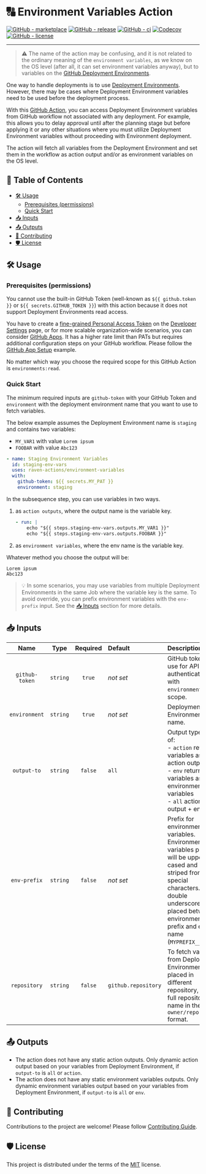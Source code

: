# 🔠 Environment Variables Action

[![GitHub - marketplace](https://img.shields.io/badge/marketplace-environment--variables-blue?logo=github&style=flat-square)](https://github.com/marketplace/actions/environment-variables)
[![GitHub - release](https://img.shields.io/github/v/release/raven-actions/environment-variables?style=flat-square)](https://github.com/raven-actions/environment-variables/releases/latest)
[![GitHub - ci](https://img.shields.io/github/actions/workflow/status/raven-actions/environment-variables/ci.yml?logo=github&label=CI&style=flat-square&branch=main&event=push)](https://github.com/raven-actions/environment-variables/actions/workflows/ci.yml?query=branch%3Amain+event%3Apush)
[![Codecov](https://img.shields.io/codecov/c/github/raven-actions/environment-variables/main?logo=codecov&style=flat-square&token=VxxCGXH3R5)](https://codecov.io/github/raven-actions/environment-variables)
[![GitHub - license](https://img.shields.io/github/license/raven-actions/environment-variables?style=flat-square)](https://github.com/raven-actions/environment-variables/blob/main/LICENSE)

---

> ⚠️ The name of the action may be confusing, and it is not related to the ordinary meaning of the `environment variables`, as we know on the OS level (after all, it can set environment variables anyway), but to variables on the [GitHub Deployment Environments](https://docs.github.com/en/actions/deployment/targeting-different-environments/using-environments-for-deployment#environment-variables).

One way to handle deployments is to use [Deployment Environments](https://docs.github.com/en/actions/deployment/targeting-different-environments/using-environments-for-deployment#about-environments). However, there may be cases where Deployment Environment variables need to be used before the deployment process.

With this [GitHub Action](https://github.com/features/actions), you can access Deployment Environment variables from GitHub workflow not associated with any deployment. For example, this allows you to delay approval until after the planning stage but before applying it or any other situations where you must utilize Deployment Environment variables without proceeding with Environment deployment.

The action will fetch all variables from the Deployment Environment and set them in the workflow as action output and/or as environment variables on the OS level.

## 📑 Table of Contents <!-- omit in toc -->

- [🛠️ Usage](#️-usage)
  - [Prerequisites (permissions)](#prerequisites-permissions)
  - [Quick Start](#quick-start)
- [📥 Inputs](#-inputs)
- [📤 Outputs](#-outputs)
- [👥 Contributing](#-contributing)
- [🛡️ License](#️-license)

## 🛠️ Usage

### Prerequisites (permissions)

You cannot use the built-in GitHub Token (well-known as `${{ github.token }}` or `${{ secrets.GITHUB_TOKEN }}`) with this action because it does not support Deployment Environments read access.

You have to create a [fine-grained Personal Access Token](https://docs.github.com/en/authentication/keeping-your-account-and-data-secure/creating-a-personal-access-token#creating-a-fine-grained-personal-access-token) on the [Developer Settings](https://github.com/settings/tokens?type=beta) page, or for more scalable organization-wide scenarios, you can consider [GitHub Apps](https://docs.github.com/en/apps/overview). It has a higher rate limit than PATs but requires additional configuration steps on your GitHub workflow. Please follow the [GitHub App Setup](https://github.com/github/combine-prs/blob/main/docs/github-app-setup.md#github-app-setup) example.

No matter which way you choose the required scope for this GitHub Action is `environments:read`.

### Quick Start

The minimum required inputs are `github-token` with your GitHub Token and `environment` with the deployment environment name that you want to use to fetch variables.

The below example assumes the Deployment Environment name is `staging` and contains two variables:

- `MY_VAR1` with value `Lorem ipsum`
- `FOOBAR` with value `Abc123`

```yaml
- name: Staging Environment Variables
  id: staging-env-vars
  uses: raven-actions/environment-variables
  with:
    github-token: ${{ secrets.MY_PAT }}
    environment: staging
```

In the subsequence step, you can use variables in two ways.

1. as `action outputs`, where the output name is the variable key.

    ```yaml
    - run: |
        echo "${{ steps.staging-env-vars.outputs.MY_VAR1 }}"
        echo "${{ steps.staging-env-vars.outputs.FOOBAR }}"
    ```

1. as `environment variables`, where the env name is the variable key.

Whatever method you choose the output will be:

```text
Lorem ipsum
Abc123
```

> 💡 In some scenarios, you may use variables from multiple Deployment Environments in the same Job where the variable key is the same. To avoid override, you can prefix environment variables with the `env-prefix` input. See the [📥 Inputs](#-inputs) section for more details.

## 📥 Inputs

|      Name      |   Type   | Required | Default             | Description                                                                                                                                                                                                               |
|:--------------:|:--------:|:--------:|:--------------------|:--------------------------------------------------------------------------------------------------------------------------------------------------------------------------------------------------------------------------|
| `github-token` | `string` |  `true`  | *not set*           | GitHub token to use for API authentication with `environment:read`. scope.                                                                                                                                                |
| `environment`  | `string` |  `true`  | *not set*           | Deployment Environment name.                                                                                                                                                                                              |
|  `output-to`   | `string` | `false`  | `all`               | Output type. One of:<br/>- `action` returns variables as action output<br/>- `env` returns variables as environment variables<br/>- `all` action output + envvars.                                                        |
|  `env-prefix`  | `string` | `false`  | *not set*           | Prefix for environment variables. Environment variables prefix will be upper-cased and striped from any special characters. A double underscore `__` is placed between environment prefix and env name (`MYPREFIX__VAR`). |
|  `repository`  | `string` | `false`  | `github.repository` | To fetch variables from Deployment Environment placed in different repository, set full repository name in the `owner/repo` format.                                                                                       |

## 📤 Outputs

- The action does not have any static action outputs. Only dynamic action output based on your variables from Deployment Environment, if `output-to` is `all` or `action`.
- The action does not have any static environment variables outputs. Only dynamic environment variables output based on your variables from Deployment Environment, if `output-to` is `all` or `env`.

## 👥 Contributing

Contributions to the project are welcome! Please follow [Contributing Guide](https://github.com/raven-actions/environment-variables/blob/main/.github/CONTRIBUTING.md).

## 🛡️ License

This project is distributed under the terms of the [MIT](https://github.com/raven-actions/environment-variables/blob/main/LICENSE) license.
